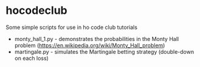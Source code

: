 # hocodeclub
Some simple scripts for use in ho code club tutorials
* monty_hall_1.py - demonstrates the probabilities in the Monty Hall problem (https://en.wikipedia.org/wiki/Monty_Hall_problem)
* martingale.py - simulates the Martingale betting strategy (double-down on each loss)

